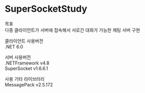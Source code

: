 # SuperSocketStudy

목표   
다중 클라이언트가 서버에 접속해서 서로간 대화가 가능한 채팅 서버 구현

클라이언트 사용버전   
.NET 6.0

서버 사용버전   
.NETFramework v4.8   
SuperSocket v1.6.6.1

사용 기타 라이브러리   
MessagePack v2.5.172
